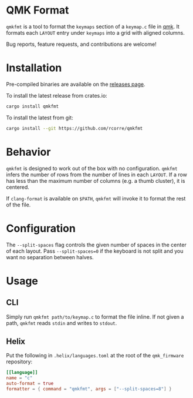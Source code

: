 # QMK Format

`qmkfmt` is a tool to format the `keymaps` section of a `keymap.c` file in [qmk](https://qmk.fm/).
It formats each `LAYOUT` entry under `keymaps` into a grid with aligned columns.

Bug reports, feature requests, and contributions are welcome!

# Installation

Pre-compiled binaries are available on the [releases page](https://github.com/rcorre/qmkfmt/releases).

To install the latest release from crates.io:

```sh
cargo install qmkfmt
```

To install the latest from git:

```sh
cargo install --git https://github.com/rcorre/qmkfmt
```

# Behavior

`qmkfmt` is designed to work out of the box with no configuration.
`qmkfmt` infers the number of rows from the number of lines in each `LAYOUT`.
If a row has less than the maximum number of columns (e.g. a thumb cluster), it is centered.

If `clang-format` is available on `$PATH`, `qmkfmt` will invoke it to format the rest of the file.

# Configuration

The `--split-spaces` flag controls the given number of spaces in the center of each layout.
Pass `--split-spaces=0` if the keyboard is not split and you want no separation between halves.

# Usage

## CLI

Simply run `qmkfmt path/to/keymap.c` to format the file inline.
If not given a path, `qmkfmt` reads `stdin` and writes to `stdout`.

## Helix

Put the following in `.helix/languages.toml` at the root of the `qmk_firmware` repository:

```toml
[[language]]
name = "c"
auto-format = true
formatter = { command = "qmkfmt", args = ["--split-spaces=8"] }
```

